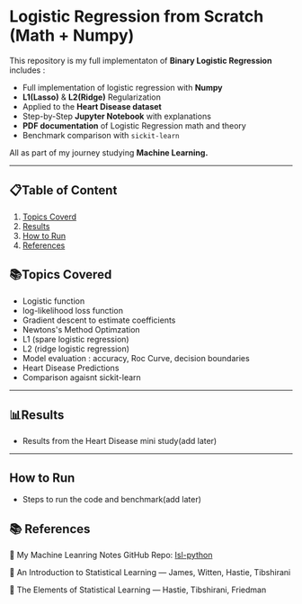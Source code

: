 # Logistic Regression from Scratch (Math + Numpy) 

This repository is my full implementaton of **Binary Logistic Regression** includes :

- Full implementation of logistic regression with **Numpy** 
- **L1(Lasso)** & **L2(Ridge)** Regularization 
- Applied to the **Heart Disease dataset**
- Step-by-Step **Jupyter Notebook** with explanations
- **PDF documentation** of Logistic Regression math and theory
- Benchmark comparison with `sickit-learn` 

All as part of my journey studying **Machine Learning.**

--- 

## 📋Table of Content
1. [Topics Coverd](#topics-covered) 
2. [Results](#results)
3. [How to Run](#how-to-run) 
4. [References](#references)

## 📚Topics Covered
- Logistic function
- log-likelihood loss function
- Gradient descent to estimate coefficients
- Newtons's Method Optimzation 
- L1 (spare logistic regression)
- L2 (ridge logistic regression)
- Model evaluation : accuracy, Roc Curve, decision boundaries 
- Heart Disease Predictions
- Comparison agaisnt sickit-learn 

--- 

## 📊Results 

- Results from the Heart Disease mini study(add later)

---

## How to Run

- Steps to run the code and benchmark(add later)


## 📚 References

🔗 My Machine Leanring Notes GitHub Repo: [Isl-python](https://github.com/0xHadyy/Linear-Regression-From-Scratch)

📘 An Introduction to Statistical Learning — James, Witten, Hastie, Tibshirani

📗 The Elements of Statistical Learning — Hastie, Tibshirani, Friedman

